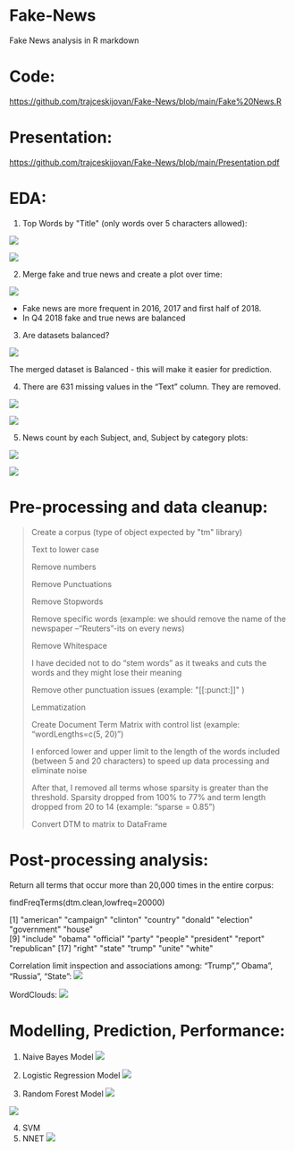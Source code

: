 # Fake-News
Fake News analysis in R markdown

# Code:
https://github.com/trajceskijovan/Fake-News/blob/main/Fake%20News.R

# Presentation:
https://github.com/trajceskijovan/Fake-News/blob/main/Presentation.pdf

# EDA:

1. Top Words by "Title" (only words over 5 characters allowed):

![](samples/1.png)

![](samples/2.png)

2. Merge fake and true news and create a plot over time:

![](samples/3.png)

- Fake news are more frequent in 2016, 2017 and first half of 2018.
- In Q4 2018 fake and true news are balanced

3. Are datasets balanced?

![](samples/4.png)

The merged dataset is Balanced - this will make it easier for prediction.

4. There are 631 missing values in the “Text” column. They are removed.

![](samples/5.png)

![](samples/6.png)

5. News count by each Subject, and, Subject by category plots:

![](samples/7.png)

![](samples/8.png)


# Pre-processing and data cleanup:

> Create a corpus (type of object expected by "tm" library)
> 
> Text to lower case
> 
> Remove numbers
> 
> Remove Punctuations
> 
> Remove Stopwords
> 
> Remove specific words (example: we should remove the name of the newspaper –“Reuters”-its on every news)
> 
> Remove Whitespace
> 
> I have decided not to do “stem words” as it tweaks and cuts the words and they might lose their meaning
> 
> Remove other punctuation issues (example: "[[:punct:]]" )
> 
> Lemmatization
> 
> Create Document Term Matrix with control list (example: “wordLengths=c(5, 20)”)
> 
> I enforced lower and upper limit to the length of the words included (between 5 and 20 characters) to speed up data processing and eliminate noise
> 
> After that, I removed all terms whose sparsity is greater than the threshold. Sparsity dropped from 100% to 77% and term length dropped from 20 to 14 (example: “sparse = 0.85”)
> 
> Convert DTM to matrix to DataFrame


# Post-processing analysis:

Return all terms that occur more than 20,000 times in the entire corpus:

findFreqTerms(dtm.clean,lowfreq=20000)

 [1] "american"   "campaign"   "clinton"    "country"    "donald"     "election"   "government" "house"     
 [9] "include"    "obama"      "official"   "party"      "people"     "president"  "report"     "republican"
[17] "right"      "state"      "trump"      "unite"      "white"     



Correlation limit inspection and associations among: “Trump”,” Obama”, “Russia”, “State”:
![](samples/9.PNG)


WordClouds:
![](samples/10.PNG)


# Modelling, Prediction, Performance:

1. Naive Bayes Model
![](samples/11.png)

2. Logistic Regression Model
![](samples/12.PNG)

3. Random Forest Model
![](samples/13.png)

![](samples/14.png)


4. SVM
5. NNET
![](samples/15.png)



